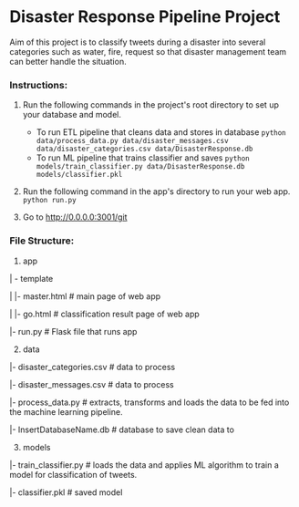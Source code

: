 # Disaster Response Pipeline Project

Aim of this project is to classify tweets during a disaster into several categories such as water, fire, request so that disaster management team can better handle the situation.

### Instructions:
1. Run the following commands in the project's root directory to set up your database and model.

    - To run ETL pipeline that cleans data and stores in database
        `python data/process_data.py data/disaster_messages.csv data/disaster_categories.csv data/DisasterResponse.db`
    - To run ML pipeline that trains classifier and saves
        `python models/train_classifier.py data/DisasterResponse.db models/classifier.pkl`

2. Run the following command in the app's directory to run your web app.
    `python run.py`
    

3. Go to http://0.0.0.0:3001/git 

### File Structure:
1. app

| - template

| |- master.html # main page of web app

| |- go.html # classification result page of web app

|- run.py # Flask file that runs app

2. data

|- disaster_categories.csv # data to process


|- disaster_messages.csv # data to process

|- process_data.py # extracts, transforms and loads the data to be fed into the machine learning pipeline.

|- InsertDatabaseName.db # database to save clean data to

3. models

|- train_classifier.py # loads the data and applies ML algorithm to train a model for classification of tweets.

|- classifier.pkl # saved model
